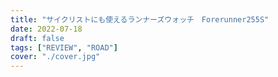 ```yaml
---
title: "サイクリストにも使えるランナーズウォッチ　Forerunner255S"
date: 2022-07-18
draft: false
tags: ["REVIEW", "ROAD"]
cover: "./cover.jpg"
---
```

